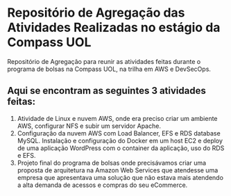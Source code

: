# Repositório de Agregação das Atividades Realizadas no estágio da Compass UOL 

Repositório de Agregação para reunir as atividades feitas durante o programa de bolsas na Compass UOL, na trilha em AWS e DevSecOps.

## Aqui se encontram as seguintes 3 atividades feitas:

1. Atividade de Linux e nuvem AWS, onde era preciso criar um ambiente AWS, configurar NFS e subir um servidor Apache.
2. Configuração da nuvem AWS com Load Balancer, EFS e RDS database MySQL. Instalação e configuração do Docker em um host EC2 e deploy de uma aplicação WordPress com o container da aplicação, uso do RDS e EFS.
3. Projeto final do programa de bolsas onde precisávamos criar uma proposta de arquitetura na Amazon Web Services que atendesse uma empresa que apresentava uma solução que não estava mais atendendo a alta demanda de acessos e compras do seu eCommerce. 
